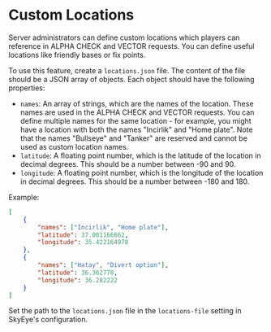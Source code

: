 # Custom Locations

Server administrators can define custom locations which players can reference in ALPHA CHECK and VECTOR requests. You can define useful locations like friendly bases or fix points.

To use this feature, create a `locations.json` file. The content of the file should be a JSON array of objects. Each object should have the following properties:

- `names`: An array of strings, which are the names of the location. These names are used in the ALPHA CHECK and VECTOR requests. You can define multiple names for the same location - for example, you might have a location with both the names "Incirlik" and "Home plate". Note that the names "Bullseye" and "Tanker" are reserved and cannot be used as custom location names.
- `latitude`: A floating point number, which is the latitude of the location in decimal degrees. This should be a number between -90 and 90.
- `longitude`: A floating point number, which is the longitude of the location in decimal degrees. This should be a number between -180 and 180.

Example:

```json
[
    {
        "names": ["Incirlik", "Home plate"],
        "latitude": 37.001166662,
        "longitude": 35.422164978
    },
    {
        "names": ["Hatay", "Divert option"],
        "latitude": 36.362778,
        "longitude": 36.282222
    }
]
```

Set the path to the `locations.json` file in the `locations-file` setting in SkyEye's configuration.
